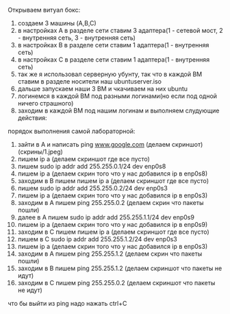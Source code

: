 Открываем витуал бокс:
1) создаем 3 машины (A,В,С)
2) в настройках А в разделе сети ставим 3 адаптера(1 - сетевой мост, 2 - внутренняя сеть, 3 - внутренняя сеть)
3) в настройках B в разделе сети ставим 1 адаптера(1 - внутренняя сеть)
4) в настройках C в разделе сети ставим 1 адаптера(1 - внутренняя сеть)
5) так же я использовал серверную убунту, так что в каждой ВМ ставим в разделе носители наш ubuntuserver.iso
6) дальше запускаем наши 3 ВМ и чкачиваем на них ubuntu
7) логинемся в каждой ВМ под разными логинами(но если под одной ничего страшного)
8) заходим в каждой ВМ под нашим логинам и выполняем слудующие действия:



порядок выполнения самой лабораторной:
1) зайти в А и написать ping www.google.com (делаем скриншот) (скрины/1.jpeg)
3) пишем ip a (делаем скриншот где все пусто)
4) пишем sudo ip addr add 255.255.0.1/24 dev enp0s8 
5) пишем ip a (делаем скрин того что у нас добавился ip в enp0s8)
6) заходим в B пишем пишем ip a (делаем скриншот где все пусто)
7) пишем sudo ip addr add 255.255.0.2/24 dev enp0s3
8) пишем ip a (делаем скрин того что у нас добавился ip в enp0s3)
9) заходим в А пишем ping 255.255.0.2 (делаем скрин что пакеты пошли)
10) далее в А пишем sudo ip addr add 255.255.1.1/24 dev enp0s9
11) пишем ip a (делаем скрин того что у нас добавился ip в enp0s9)
12) заходим в C пишем пишем ip a (делаем скриншот где все пусто)
13) пишем в С sudo ip addr add 255.255.1.2/24 dev enp0s3
14) пишем ip a (делаем скрин того что у нас добавился ip в enp0s3)
15) заходим в А пишем ping 255.255.1.2 (делаем скрин что пакеты пошли)
16) заходим в B пишем ping 255.255.1.2 (делаем скриншот что пакеты не идут)
17) заходим в С пишем ping 255.255.0.2 (делаем скриншот что пакеты не идут)

что бы выйти из ping надо нажать ctrl+C
